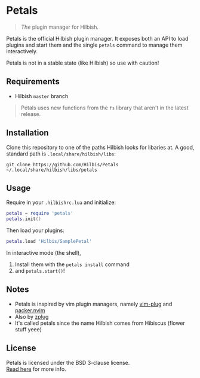 # Petals
> *The* plugin manager for Hilbish.

Petals is the official Hilbish plugin manager. It exposes both an API to
load plugins and start them and the single `petals` command to
manage them interactively.

Petals is not in a stable state (like Hilbish) so use with caution!

## Requirements
- Hilbish `master` branch
> Petals uses new functions from the `fs` library that aren't in the
latest release.

## Installation
Clone this repository to one of the paths Hilbish looks for libaries at.
A good, standard path is `.local/share/hilbish/libs`:  
```
git clone https://github.com/Hilbis/Petals ~/.local/share/hilbish/libs/petals
```

## Usage
Require in your `.hilbishrc.lua` and initialize:
```lua
petals = require 'petals'
petals.init()
```

Then load your plugins:
```lua
petals.load 'Hilbis/SamplePetal'
```

In interactive mode (the shell),  
1. Install them with the `petals install` command
2. and `petals.start()`!

## Notes
- Petals is inspired by vim plugin managers,
namely [vim-plug](https://github.com/junegunn/vim-plug) and
[packer.nvim](https://github.com/wbthomason/packer.nvim)
- Also by [zplug](https://github.com/zplug/zplug)
- It's called petals since the name Hilbish comes from Hibiscus
(flower stuff yeee)

## License
Petals is licensed under the BSD 3-clause license.  
[Read here](LICENSE) for more info.
